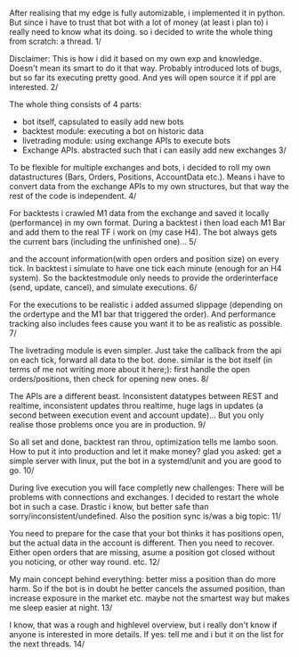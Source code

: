 After realising that my edge is fully automizable, i implemented it in python. But since i have to trust that bot with a lot of money (at least i plan to) i really need to know what its doing. so i decided to write the whole thing from scratch: a thread. 1/

Disclaimer: This is how i did it based on my own exp and knowledge. Doesn't mean its smart to do it that way. Probably introduced lots of bugs, but so far its executing pretty good. And yes will open source it if ppl are interested. 2/

The whole thing consists of 4 parts:
- bot itself, capsulated to easily add new bots
- backtest module: executing a bot on historic data
- livetrading module: using exchange APIs to execute bots
- Exchange APIs. abstracted such that i can easily add new exchanges
3/

To be flexible for multiple exchanges and bots, i decided to roll my own datastructures (Bars, Orders, Positions, AccountData etc.). Means i have to convert data from the exchange APIs to my own structures, but that way the rest of the code is independent. 4/

For backtests i crawled M1 data from the exchange and saved it locally (performance) in my own format. During a backtest i then load each M1 Bar and add them to the real TF i work on (my case H4). The bot always gets the current bars (including the unfinished one)... 5/

and the account information(with open orders and position size) on every tick. In backtest i simulate to have one tick each minute (enough for an H4 system). So the backtestmodule only needs to provide the orderinterface (send, update, cancel), and simulate executions. 6/

For the executions to be realistic i added assumed slippage (depending on the ordertype and the M1 bar that triggered the order). And performance tracking also includes fees cause you want it to be as realistic as possible. 7/

The livetrading module is even simpler. Just take the callback from the api on each tick, forward all data to the bot. done. similar is the bot itself (in terms of me not writing more about it here;): first handle the open orders/positions, then check for opening new ones. 8/

The APIs are a different beast. Inconsistent datatypes between REST and realtime, inconsistent updates throu realtime, huge lags in updates (a second between execution event and account update)... But you only realise those problems once you are in production. 9/

So all set and done, backtest ran throu, optimization tells me lambo soon. How to put it into production and let it make money? glad you asked: get a simple server with linux, put the bot in a systemd/unit and you are good to go. 10/

During live execution you will face completly new challenges: There will be problems with connections and exchanges. I decided to restart the whole bot in such a case. Drastic i know, but better safe than sorry/inconsistent/undefined. Also the position sync is/was a big topic: 11/

You need to prepare for the case that your bot thinks it has positions open, but the actual data in the account is different. Then you need to recover. Either open orders that are missing, asume a position got closed without you noticing, or other way round. etc. 12/

My main concept behind everything: better miss a position than do more harm. So if the bot is in doubt he better cancels the assumed position, than increase exposure in the market etc. maybe not the smartest way but makes me sleep easier at night. 13/

I know, that was a rough and highlevel overview, but i really don't know if anyone is interested in more details. If yes: tell me and i but it on the list for the next threads. 14/


